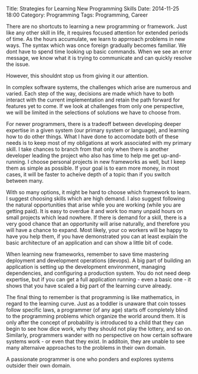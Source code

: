 Title: Strategies for Learning New Programming Skills
Date: 2014-11-25 18:00
Category: Programming
Tags: Programming, Career

There are no shortcuts to learning a new programming or framework. Just like any other skill in life, it requires focused attention for extended periods of time. As the hours accumulate, we learn to apprroach problems in new ways. The syntax which was once foreign gradually becomes familiar. We dont have to spend time looking up basic commands. When we see an error message, we know what it is trying to communicate and can quickly resolve the issue.

However,  this shouldnt stop us from giving it our attention.

In complex software systems, the challenges which arise are numerous and varied. Each step of the way, decisions are made which have to both interact with the current implementation and retain the path forward for features yet to come. If we look at challenges from only one perspective, we will be limited in the selections of solutions we have to choose from.

For newer programmers, there is a tradeoff between developing deeper expertise in a given system (our primary system or language), and learning how to do other things. What I have done to accomodate both of these needs is to keep most of my obligations at work associated with my primary skill. I take chances to branch from that only when there is another developer leading the project who also has time to help me get up-and-running. I choose personal projects in new frameworks as well, but I
keep them as simple as possible. If your goal is to earn more money, in most cases, it will be faster to acheive depth of a topic than if you switch between many.

With so many options, it might be hard to choose which framework to learn. I suggest choosing skills which are high demand. I also suggest following the natural opportunities that arise while you are working (while you are getting paid). It is easy to overdue it and work too many unpaid hours on small projects which lead nowhere. If there is demand for a skill, there is a very good chance that an opportunity will arise naturally, and therefore you will have a chance to expand. Most likely, your
co workers will be happy to have you help them, if you have demonstrated you can at least explain the basic architecture of an application and can show a little bit of code.

When learning new frameworks, remember to save time mastering deployment and development operations (devops). A big part of building an application is setting up the development environment, managing dependencies, and configuring a production system. You do not need deep expertise, but if you can get a full application running - even a basic one - it shows that you have scaled a big part of the learning curve already.

The final thing to remember is that programming is like mathematics, in regard to the learning curve. Just as a toddler is unaware that coin tosses follow specific laws, a programmer (of any age) starts off completely blind to the programming problems which organize the world around them. It is only after the concept of probability is introduced to a child that they can begin to see how dice work, why they should not play the lottery, and so on. Similarly, programmers wander with no
perspective on how certain software systems work - or even that they exist. In additoin, they are unable to see many alternaive approaches to the problems in their own domain.

A passionate programmer is one who ponders and explores systems outsider their own domain.
